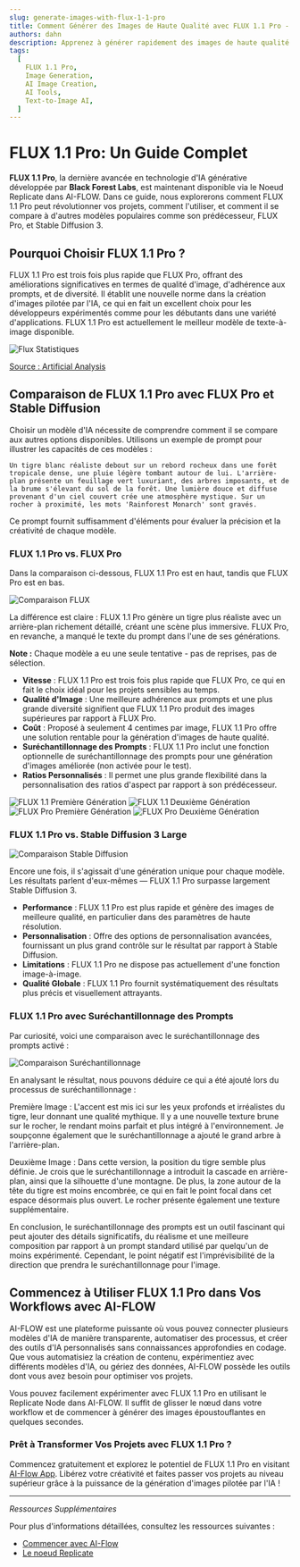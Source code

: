 ```yaml
---
slug: generate-images-with-flux-1-1-pro
title: Comment Générer des Images de Haute Qualité avec FLUX 1.1 Pro - Un Guide Étape par Étape
authors: dahn
description: Apprenez à générer rapidement des images de haute qualité et réalistes en utilisant FLUX 1.1 Pro. Ce guide couvre les fonctionnalités de FLUX 1.1 Pro, les comparaisons avec d'autres modèles, et des astuces pour une intégration fluide dans vos workflows.
tags:
  [
    FLUX 1.1 Pro,
    Image Generation,
    AI Image Creation,
    AI Tools,
    Text-to-Image AI,
  ]
---
```


<head>
  <meta name="twitter:card" content="summary_large_image"/>
  <meta name="twitter:title" content="Comment Générer des Images de Haute Qualité avec FLUX 1.1 Pro" />
  <meta name="twitter:description" content="Guide étape par étape pour utiliser FLUX 1.1 Pro pour une génération d'images rapide et de haute qualité. Découvrez ses fonctionnalités, comparaisons et conseils d'intégration." />
  <meta name="twitter:creator" content="@AIFlowApp"/>
  <meta name="twitter:image" content="https://docs.ai-flow.net/img/blog-images/flux-1-1.png"/>
  <meta name="twitter:image:alt" content="FLUX 1.1 Pro Image Generation"/>
  <meta property="og:title" content="Comment Générer des Images de Haute Qualité avec FLUX 1.1 Pro"/>
  <meta property="og:description" content="Guide étape par étape pour utiliser FLUX 1.1 Pro pour une génération d'images rapide et de haute qualité. Découvrez ses fonctionnalités, comparaisons et conseils d'intégration."/>
  <meta property="og:image" content="https://docs.ai-flow.net/img/blog-images/flux-1-1.png"/>
</head>

# FLUX 1.1 Pro: Un Guide Complet

**FLUX 1.1 Pro**, la dernière avancée en technologie d'IA générative développée par **Black Forest Labs**, est maintenant disponible via le Noeud Replicate dans AI-FLOW. Dans ce guide, nous explorerons comment FLUX 1.1 Pro peut révolutionner vos projets, comment l'utiliser, et comment il se compare à d'autres modèles populaires comme son prédécesseur, FLUX Pro, et Stable Diffusion 3.

## Pourquoi Choisir FLUX 1.1 Pro ?

FLUX 1.1 Pro est trois fois plus rapide que FLUX Pro, offrant des améliorations significatives en termes de qualité d'image, d'adhérence aux prompts, et de diversité. Il établit une nouvelle norme dans la création d'images pilotée par l'IA, ce qui en fait un excellent choix pour les développeurs expérimentés comme pour les débutants dans une variété d'applications. FLUX 1.1 Pro est actuellement le meilleur modèle de texte-à-image disponible.

![Flux Statistiques](/img/blog-images/flux-stats.png)

[Source : Artificial Analysis](https://artificialanalysis.ai/text-to-image)

## Comparaison de FLUX 1.1 Pro avec FLUX Pro et Stable Diffusion

Choisir un modèle d'IA nécessite de comprendre comment il se compare aux autres options disponibles. Utilisons un exemple de prompt pour illustrer les capacités de ces modèles :

`Un tigre blanc réaliste debout sur un rebord rocheux dans une forêt tropicale dense, une pluie légère tombant autour de lui. L'arrière-plan présente un feuillage vert luxuriant, des arbres imposants, et de la brume s'élevant du sol de la forêt. Une lumière douce et diffuse provenant d'un ciel couvert crée une atmosphère mystique. Sur un rocher à proximité, les mots 'Rainforest Monarch' sont gravés.`

Ce prompt fournit suffisamment d'éléments pour évaluer la précision et la créativité de chaque modèle.

### FLUX 1.1 Pro vs. FLUX Pro

Dans la comparaison ci-dessous, FLUX 1.1 Pro est en haut, tandis que FLUX Pro est en bas.

![Comparaison FLUX](/img/blog-images/flux-1-1.png)

La différence est claire : FLUX 1.1 Pro génère un tigre plus réaliste avec un arrière-plan richement détaillé, créant une scène plus immersive. FLUX Pro, en revanche, a manqué le texte du prompt dans l'une de ses générations.

**Note :** Chaque modèle a eu une seule tentative - pas de reprises, pas de sélection.

- **Vitesse** : FLUX 1.1 Pro est trois fois plus rapide que FLUX Pro, ce qui en fait le choix idéal pour les projets sensibles au temps.
- **Qualité d'Image** : Une meilleure adhérence aux prompts et une plus grande diversité signifient que FLUX 1.1 Pro produit des images supérieures par rapport à FLUX Pro.
- **Coût** : Proposé à seulement 4 centimes par image, FLUX 1.1 Pro offre une solution rentable pour la génération d'images de haute qualité.
- **Suréchantillonnage des Prompts** : FLUX 1.1 Pro inclut une fonction optionnelle de suréchantillonnage des prompts pour une génération d'images améliorée (non activée pour le test).
- **Ratios Personnalisés** : Il permet une plus grande flexibilité dans la personnalisation des ratios d'aspect par rapport à son prédécesseur.

 <div class="flex flex-row w-[50%] justify-center">
    <span class="w-40 h-full object-cover">
    <img src="/fr/img/blog-images/flux-1-1-2.webp" alt="FLUX 1.1 Première Génération" />
    </span>
    <span class="w-40 h-full object-cover">
    <img src="/fr/img/blog-images/flux-1-1-3.webp" alt="FLUX 1.1 Deuxième Génération" />
    </span>
</div>
 <div class="flex flex-row w-[50%] justify-center">
    <span class="w-40 h-full object-cover">
    <img src="/fr/img/blog-images/flux-1.webp" alt="FLUX Pro Première Génération" />
    </span>
    <span class="w-40 h-full object-cover">
    <img src="/fr/img/blog-images/flux-2.webp" alt="FLUX Pro Deuxième Génération" />
    </span>
</div>

### FLUX 1.1 Pro vs. Stable Diffusion 3 Large

![Comparaison Stable Diffusion](/img/blog-images/flux-1-1-3.png)

Encore une fois, il s'agissait d'une génération unique pour chaque modèle. Les résultats parlent d'eux-mêmes — FLUX 1.1 Pro surpasse largement Stable Diffusion 3.

- **Performance** : FLUX 1.1 Pro est plus rapide et génère des images de meilleure qualité, en particulier dans des paramètres de haute résolution.
- **Personnalisation** : Offre des options de personnalisation avancées, fournissant un plus grand contrôle sur le résultat par rapport à Stable Diffusion.
- **Limitations** : FLUX 1.1 Pro ne dispose pas actuellement d'une fonction image-à-image.
- **Qualité Globale** : FLUX 1.1 Pro fournit systématiquement des résultats plus précis et visuellement attrayants.

### FLUX 1.1 Pro avec Suréchantillonnage des Prompts

Par curiosité, voici une comparaison avec le suréchantillonnage des prompts activé :

![Comparaison Suréchantillonnage](/img/blog-images/flux-1-1-4.png)

En analysant le résultat, nous pouvons déduire ce qui a été ajouté lors du processus de suréchantillonnage :

Première Image : L'accent est mis ici sur les yeux profonds et irréalistes du tigre, leur donnant une qualité mythique. Il y a une nouvelle texture brune sur le rocher, le rendant moins parfait et plus intégré à l'environnement. Je soupçonne également que le suréchantillonnage a ajouté le grand arbre à l'arrière-plan.

Deuxième Image : Dans cette version, la position du tigre semble plus définie. Je crois que le suréchantillonnage a introduit la cascade en arrière-plan, ainsi que la silhouette d'une montagne. De plus, la zone autour de la tête du tigre est moins encombrée, ce qui en fait le point focal dans cet espace désormais plus ouvert. Le rocher présente également une texture supplémentaire.

En conclusion, le suréchantillonnage des prompts est un outil fascinant qui peut ajouter des détails significatifs, du réalisme et une meilleure composition par rapport à un prompt standard utilisé par quelqu'un de moins expérimenté. Cependant, le point négatif est l'imprévisibilité de la direction que prendra le suréchantillonnage pour l'image.

## Commencez à Utiliser FLUX 1.1 Pro dans Vos Workflows avec AI-FLOW

AI-FLOW est une plateforme puissante où vous pouvez connecter plusieurs modèles d'IA de manière transparente, automatiser des processus, et créer des outils d'IA personnalisés sans connaissances approfondies en codage. Que vous automatisiez la création de contenu, expérimentiez avec différents modèles d'IA, ou gériez des données, AI-FLOW possède les outils dont vous avez besoin pour optimiser vos projets.

Vous pouvez facilement expérimenter avec FLUX 1.1 Pro en utilisant le Replicate Node dans AI-FLOW. Il suffit de glisser le nœud dans votre workflow et de commencer à générer des images époustouflantes en quelques secondes.

### Prêt à Transformer Vos Projets avec FLUX 1.1 Pro ?

Commencez gratuitement et explorez le potentiel de FLUX 1.1 Pro en visitant [AI-Flow App](https://app.ai-flow.net/). Libérez votre créativité et faites passer vos projets au niveau supérieur grâce à la puissance de la génération d'images pilotée par l'IA !

---

_Ressources Supplémentaires_

Pour plus d'informations détaillées, consultez les ressources suivantes :

- [Commencer avec AI-Flow](/blog/getting-started-with-ai-flow)
- [Le noeud Replicate](/blog/replicate-node)
